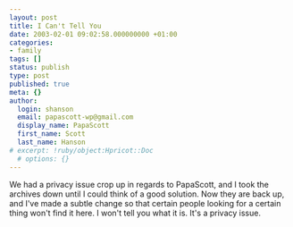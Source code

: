 ```yaml
---
layout: post
title: I Can't Tell You
date: 2003-02-01 09:02:58.000000000 +01:00
categories:
- family
tags: []
status: publish
type: post
published: true
meta: {}
author:
  login: shanson
  email: papascott-wp@gmail.com
  display_name: PapaScott
  first_name: Scott
  last_name: Hanson
# excerpt: !ruby/object:Hpricot::Doc
  # options: {}
---
```

<p>We had a privacy issue crop up in regards to PapaScott, and I took the archives down until I could think of a good solution. Now they are back up, and I've made a subtle change so that certain people looking for a certain thing won't find it here. I won't tell you what it is. It's a privacy issue.</p>
